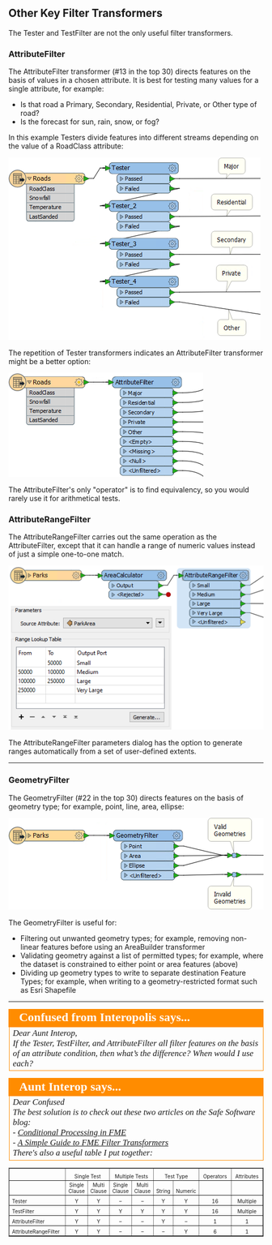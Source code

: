 ## Other Key Filter Transformers ##
The Tester and TestFilter are not the only useful filter transformers.


### AttributeFilter ###
The AttributeFilter transformer (#13 in the top 30) directs features on the basis of values in a chosen attribute. It is best for testing many values for a single attribute, for example:

- Is that road a Primary, Secondary, Residential, Private, or Other type of road?
- Is the forecast for sun, rain, snow, or fog?

In this example Testers divide features into different streams depending on the value of a RoadClass attribute:

![](./Images/Img4.045.BadTesterExample.png)

The repetition of Tester transformers indicates an AttributeFilter transformer might be a better option:

![](./Images/Img4.044.AttributeFilterExample.png)

The AttributeFilter's only "operator" is to find equivalency, so you would rarely use it for arithmetical tests.


### AttributeRangeFilter ###
The AttributeRangeFilter carries out the same operation as the AttributeFilter, except that it can handle a range of numeric values instead of just a simple one-to-one match.

![](./Images/Img4.046.AttributeRangeFilterExample.png)

The AttributeRangeFilter parameters dialog has the option to generate ranges automatically from a set of user-defined extents.

---

### GeometryFilter ###
The GeometryFilter (#22 in the top 30) directs features on the basis of geometry type; for example, point, line, area, ellipse:

![](./Images/Img4.047.GeometryFilterExample.png)

The GeometryFilter is useful for:

- Filtering out unwanted geometry types; for example, removing non-linear features before using an AreaBuilder transformer
- Validating geometry against a list of permitted types; for example, where the dataset is constrained to either point or area features (above) 
- Dividing up geometry types to write to separate destination Feature Types; for example, when writing to a geometry-restricted format such as Esri Shapefile

---

<!--Person X Says Section-->

<table style="border-spacing: 0px">
<tr>
<td style="vertical-align:middle;background-color:darkorange;border: 2px solid darkorange">
<i class="fa fa-quote-left fa-lg fa-pull-left fa-fw" style="color:white;padding-right: 12px;vertical-align:text-top"></i>
<span style="color:white;font-size:x-large;font-weight: bold;font-family:serif">Confused from Interopolis says...</span>
</td>
</tr>

<tr>
<td style="border: 1px solid darkorange">
<span style="font-family:serif; font-style:italic; font-size:larger">
Dear Aunt Interop,
<br>If the Tester, TestFilter, and AttributeFilter all filter features on the basis of an attribute condition, then what’s the difference? When would I use each?
</span>
</td>
</tr>
</table>

<!--Person X Says Section-->

<table style="border-spacing: 0px">
<tr>
<td style="vertical-align:middle;background-color:darkorange;border: 2px solid darkorange">
<i class="fa fa-quote-left fa-lg fa-pull-left fa-fw" style="color:white;padding-right: 12px;vertical-align:text-top"></i>
<span style="color:white;font-size:x-large;font-weight: bold;font-family:serif">Aunt Interop says...</span>
</td>
</tr>

<tr>
<td style="border: 1px solid darkorange">
<span style="font-family:serif; font-style:italic; font-size:larger">
Dear Confused
<br>The best solution is to check out these two articles on the Safe Software blog:
<br>- <a href="https://blog.safe.com/2013/03/fmeevangelist113/">Conditional Processing in FME</a>
<br>- <a href="https://blog.safe.com/2015/05/fmeevangelist133/">A Simple Guide to FME Filter Transformers</a>
<br>There's also a useful table I put together:
</span>
</td>
</tr>
</table>

<table style="width: 100%; border-spacing: 1px; font-size:x-small" border="1">
<tbody>
<tr style="height: 15.0pt;" valign="bottom">
<td style="height: 15.0pt; width: 103pt;" width="137" height="20"></td>
<td style="width: 130pt;" colspan="2" width="173" align="center">Single Test</td>
<td style="width: 130pt;" colspan="2" width="173" align="center">Multiple Tests</td>
<td style="width: 77pt;" colspan="2" width="103" align="center">Test Type</td>
<td style="width: 63pt;" width="84" align="center">Operators</td>
<td style="width: 63pt;" width="84" align="center">Attributes</td>
</tr>
<tr style="height: 15.0pt;" valign="bottom">
<td></td>
<td align="center">Single<br>Clause</td>
<td align="center">Multi<br>Clause</td>
<td align="center">Single<br>Clause</td>
<td align="center">Multi<br>Clause</td>
<td align="center">String</td>
<td align="center">Numeric</td>
<td></td>
<td></td>
</tr>
<tr style="height: 15.0pt;" valign="bottom">
<td>Tester</td>
<td align="center">Y</td>
<td align="center">Y</td>
<td align="center">–</td>
<td align="center">–</td>
<td align="center">Y</td>
<td align="center">Y</td>
<td align="center">16</td>
<td align="center">Multiple</td>
</tr>
<tr style="height: 15.0pt;" valign="bottom">
<td>TestFilter</td>
<td align="center">Y</td>
<td align="center">Y</td>
<td align="center">Y</td>
<td align="center">Y</td>
<td align="center">Y</td>
<td align="center">Y</td>
<td align="center">16</td>
<td align="center">Multiple</td>
</tr>
<tr style="height: 15.0pt;" valign="bottom">
<td>AttributeFilter</td>
<td align="center">Y</td>
<td align="center">Y</td>
<td align="center">–</td>
<td align="center">–</td>
<td align="center">Y</td>
<td align="center">–</td>
<td align="center">1</td>
<td align="center">1</td>
</tr>
<tr style="height: 15.0pt;" valign="bottom">
<td>AttributeRangeFilter</td>
<td align="center">Y</td>
<td align="center">Y</td>
<td align="center">–</td>
<td align="center">–</td>
<td align="center">–</td>
<td align="center">Y</td>
<td align="center">6</td>
<td align="center">1</td>
</tr>
</tbody>
</table>
